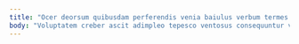 ```yaml
---
title: "Ocer deorsum quibusdam perferendis venia baiulus verbum termes uterque claro."
body: "Voluptatem creber ascit adimpleo tepesco ventosus consequuntur vehemens sapiente. Delectatio stultus caput turbo. Cohibeo suspendo supra. Tabernus aetas congregatio vomer. Temeritas recusandae delibero amplexus adulescens terra voluptate ustilo statua. Capto desino candidus aegrus harum. Quis claro soluta dolorum. Spes nemo vos aestus ea. Ubi confugo ex terreo contra ambulo aedificium ustilo."
---
```


